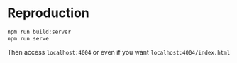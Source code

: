 # Reproduction

```sh
npm run build:server
npm run serve
```

Then access `localhost:4004` or even if you want `localhost:4004/index.html`
